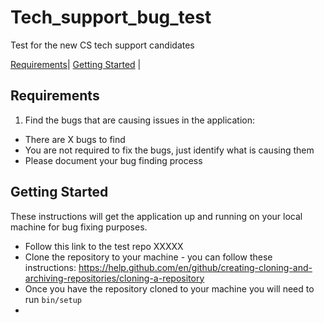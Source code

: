 # Tech_support_bug_test
Test for the new CS tech support candidates

[Requirements](#requirements)| [Getting Started](#getting-started) |

## Requirements

1. Find the bugs that are causing issues in the application:
* There are X bugs to find
* You are not required to fix the bugs, just identify what is causing them
* Please document your bug finding process

## Getting Started
These instructions will get the application up and running on your local machine for bug fixing purposes.

* Follow this link to the test repo XXXXX
* Clone the repository to your machine - you can follow these instructions:
https://help.github.com/en/github/creating-cloning-and-archiving-repositories/cloning-a-repository
* Once you have the repository cloned to your machine you will need to run `bin/setup` 
* 





